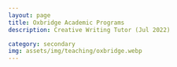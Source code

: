 ```yaml
---
layout: page
title: Oxbridge Academic Programs
description: Creative Writing Tutor (Jul 2022)

category: secondary
img: assets/img/teaching/oxbridge.webp
---
```

